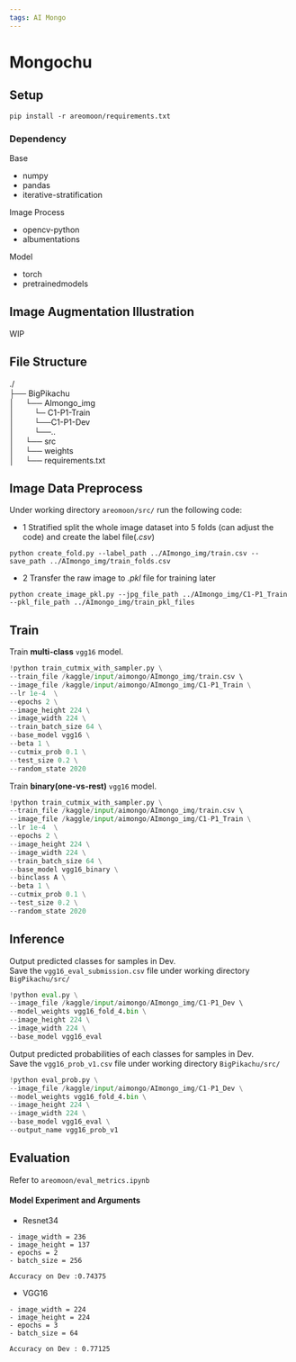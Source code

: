 ```yaml
---
tags: AI Mongo
---
```

# Mongochu

## Setup 
```
pip install -r areomoon/requirements.txt
```

### Dependency
Base
- numpy
- pandas
- iterative-stratification

Image Process
- opencv-python
- albumentations

Model
- torch
- pretrainedmodels

## Image Augmentation Illustration
WIP

## File Structure
 ./   
├── BigPikachu       
│&nbsp;&nbsp;&nbsp;&nbsp;&nbsp;└── AImongo_img      
│&nbsp;&nbsp;&nbsp;&nbsp;&nbsp;&nbsp;&nbsp;&nbsp;&nbsp;└─ C1-P1-Train  
│&nbsp;&nbsp;&nbsp;&nbsp;&nbsp;&nbsp;&nbsp;&nbsp;&nbsp;└──C1-P1-Dev  
│&nbsp;&nbsp;&nbsp;&nbsp;&nbsp;&nbsp;&nbsp;&nbsp;&nbsp;└──..      
│&nbsp;&nbsp;&nbsp;&nbsp;&nbsp;└── src   
│&nbsp;&nbsp;&nbsp;&nbsp;&nbsp;└── weights  
│&nbsp;&nbsp;&nbsp;&nbsp;&nbsp;└── requirements.txt
   

## Image Data Preprocess

Under working directory ```areomoon/src/``` run the following code:

- 1 Stratified split the whole image dataset into 5 folds (can adjust the code) and create the label file(*.csv*)
```
python create_fold.py --label_path ../AImongo_img/train.csv --save_path ../AImongo_img/train_folds.csv
```

- 2 Transfer the raw image to *.pkl*  file for training later 

```
python create_image_pkl.py --jpg_file_path ../AImongo_img/C1-P1_Train --pkl_file_path ../AImongo_img/train_pkl_files
```

## Train

Train **multi-class** ```vgg16``` model.
```python
!python train_cutmix_with_sampler.py \
--train_file /kaggle/input/aimongo/AImongo_img/train.csv \ 
--image_file /kaggle/input/aimongo/AImongo_img/C1-P1_Train \
--lr 1e-4  \
--epochs 2 \
--image_height 224 \
--image_width 224 \
--train_batch_size 64 \
--base_model vgg16 \
--beta 1 \
--cutmix_prob 0.1 \
--test_size 0.2 \
--random_state 2020
```

Train **binary(one-vs-rest)** ```vgg16``` model.
```python
!python train_cutmix_with_sampler.py \
--train_file /kaggle/input/aimongo/AImongo_img/train.csv \ 
--image_file /kaggle/input/aimongo/AImongo_img/C1-P1_Train \
--lr 1e-4  \
--epochs 2 \
--image_height 224 \
--image_width 224 \
--train_batch_size 64 \
--base_model vgg16_binary \
--binclass A \
--beta 1 \
--cutmix_prob 0.1 \
--test_size 0.2 \
--random_state 2020
```

## Inference
Output predicted classes for samples in Dev.  
Save the ```vgg16_eval_submission.csv``` file under working directory ```BigPikachu/src/```
```python
!python eval.py \
--image_file /kaggle/input/aimongo/AImongo_img/C1-P1_Dev \  
--model_weights vgg16_fold_4.bin \
--image_height 224 \
--image_width 224 \
--base_model vgg16_eval
```
Output predicted probabilities of each classes for samples in Dev.  
Save the ```vgg16_prob_v1.csv``` file under working directory ```BigPikachu/src/```
```python
!python eval_prob.py \
--image_file /kaggle/input/aimongo/AImongo_img/C1-P1_Dev \
--model_weights vgg16_fold_4.bin \
--image_height 224 \
--image_width 224 \
--base_model vgg16_eval \
--output_name vgg16_prob_v1
```
## Evaluation 

Refer to ```areomoon/eval_metrics.ipynb```
   
#### Model Experiment and Arguments 
- Resnet34  
```
- image_width = 236
- image_height = 137
- epochs = 2
- batch_size = 256  

Accuracy on Dev :0.74375
``` 
 
- VGG16 
```
- image_width = 224
- image_height = 224
- epochs = 3
- batch_size = 64    

Accuracy on Dev : 0.77125
``` 